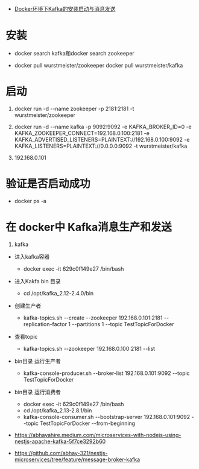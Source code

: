 
* [Docker环境下Kafka的安装启动与消息发送](https://blog.csdn.net/noaman_wgs/article/details/103672808)

# 安装
* docker search kafka和docker search zookeeper

* docker pull wurstmeister/zookeeper  docker pull wurstmeister/kafka  

# 启动
1. docker run -d --name zookeeper -p 2181:2181 -t wurstmeister/zookeeper
2. docker run -d --name kafka -p 9092:9092 -e KAFKA_BROKER_ID=0 -e KAFKA_ZOOKEEPER_CONNECT=192.168.0.100:2181 -e KAFKA_ADVERTISED_LISTENERS=PLAINTEXT://192.168.0.100:9092 -e KAFKA_LISTENERS=PLAINTEXT://0.0.0.0:9092 -t wurstmeister/kafka

3. 192.168.0.101

# 验证是否启动成功
* docker ps -a 


# 在 docker中 Kafka消息生产和发送

1. kafka
* 进入kafka容器
    - docker exec -it 629c0f149e27 /bin/bash
* 进入Kakfa bin 目录
    - cd /opt/kafka_2.12-2.4.0/bin
* 创建生产者 
    - kafka-topics.sh --create --zookeeper 192.168.0.101:2181 --replication-factor 1 --partitions 1 --topic TestTopicForDocker
* 查看topic 
    - kafka-topics.sh --zookeeper 192.168.0.100:2181 --list
* bin目录 运行生产者 
    - kafka-console-producer.sh --broker-list 192.168.0.101:9092 --topic TestTopicForDocker
* bin目录 运行消费者
    - docker exec -it 629c0f149e27 /bin/bash
    - cd /opt/kafka_2.13-2.8.1/bin
    - kafka-console-consumer.sh --bootstrap-server 192.168.0.101:9092 --topic TestTopicForDocker --from-beginning



* https://abhayahire.medium.com/microservices-with-nodejs-using-nestjs-apache-kafka-5f7ce3292b60
* https://github.com/abhay-321/nestjs-microservices/tree/feature/message-broker-kafka